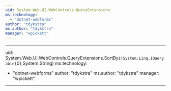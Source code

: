 ```yaml
---
uid: System.Web.UI.WebControls.QueryExtensions
ms.technology: 
  - "dotnet-webforms"
author: "tdykstra"
ms.author: "tdykstra"
manager: "wpickett"
---
```


---
uid: System.Web.UI.WebControls.QueryExtensions.SortBy``1(System.Linq.IQueryable{``0},System.String)
ms.technology: 
  - "dotnet-webforms"
author: "tdykstra"
ms.author: "tdykstra"
manager: "wpickett"
---
